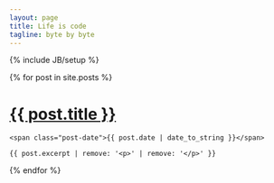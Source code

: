 ```yaml
---
layout: page
title: Life is code
tagline: byte by byte
---
```

{% include JB/setup %}
    
<div class="posts">
  {% for post in site.posts %}
  <div class="post">
    <h1 class="post-title">
      <a href="{{ BASE_PATH }}{{ post.url }}">
        {{ post.title }}
      </a>
    </h1>

    <span class="post-date">{{ post.date | date_to_string }}</span>

    {{ post.excerpt | remove: '<p>' | remove: '</p>' }}
  </div>
  {% endfor %}
</div>